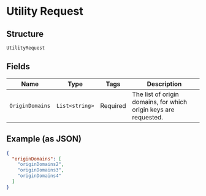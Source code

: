 
# Utility Request

## Structure

`UtilityRequest`

## Fields

| Name | Type | Tags | Description |
|  --- | --- | --- | --- |
| `OriginDomains` | `List<string>` | Required | The list of origin domains, for which origin keys are requested. |

## Example (as JSON)

```json
{
  "originDomains": [
    "originDomains2",
    "originDomains3",
    "originDomains4"
  ]
}
```

